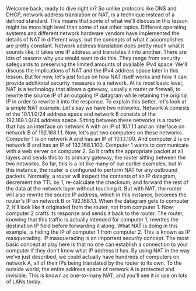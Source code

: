 Welcome back, ready to dive right in? So unlike protocols like DNS and
DHCP, network address translation or NAT, is a technique instead
of a defined standard. This means that some of what we'll
discuss in this lesson might be more high level than some of our other topics. Different operating systems and
different network hardware vendors have implemented the details
of NAT in different ways, but the concepts of what it
accomplishes are pretty constant. Network address translation does
pretty much what it sounds like, it takes one IP address and
translates it into another. There are lots of reasons why
you would want to do this. They range from security safeguards
to preserving the limited amounts of available IPv4 space. We'll discuss the implications of NAT and the IPv4 address space
later in this lesson. But for now, let's just focus
on how NAT itself works and how it can provide additional
security measures to a network. At its most basic level,
NAT is a technology that allows a gateway, usually a router or firewall, to rewrite
the source IP of an outgoing IP datagram while retaining the original IP in
order to rewrite it into the response. To explain this better,
let's look at a simple NAT example. Let's say we have two networks. Network A consists of
the 10.1.1.0/24 address space and network B consists of
the 192.168.1.0/24 address space. Sitting between these
networks is a router that has an interface on network
A with an IP of 10.1.1.1 and an interface on network B of 192.168.1.1. Now, let's put two computers
on these networks. Computer 1 is on network A and
has an IP of 10.1.1.100. And computer 2 is on network B and has an IP of 192.168.1.100. Computer 1 wants to communicate
with a web server on computer 2. So it crafts the appropriate
packet at all layers and sends this to its primary gateway, the
router sitting between the two networks. So far, this is a lot like many of our
earlier examples, but in this instance, the router is configured to perform
NAT for any outbound packets. Normally, a router will inspect
the contents of an IP datagram, decrement the TTL by 1,
re-calculate the checksum, and forward the rest of the data at
the network layer without touching it. But with NAT, the router will also
rewrite the source IP address, which in this instance, becomes the
router's IP on network B or 192.168.1.1. When the datagram gets to computer 2, it'll look like it originated from
the router, not from computer 1. Now, computer 2 crafts its response and
sends it back to the router. The router, knowing that this
traffic is actually intended for computer 1, rewrites the destination
IP field before forwarding it along. What NAT is doing in this example, is hiding the IP of
computer 1 from computer 2. This is known as IP masquerading. IP masquerading is
an important security concept. The most basic concept at play
here is that no one can establish a connection to your computer if they
don't know what IP address it has. By using NAT in the way
we've just described, we could actually have hundreds
of computers on network A, all of their IPs being translated
by the router to its own. To the outside world, the entire address
space of network A is protected and invisible. This is known as one-to-many NAT, and you'll see it in use
on lots of LANs today.
